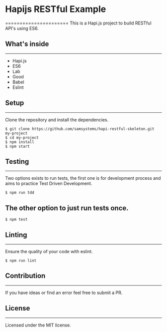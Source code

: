 # Hapijs RESTful Example
======================
This is a Hapi.js project to build RESTful API's using ES6.

## What's inside
----------------
 - Hapi.js
 - ES6
 - Lab
 - Good
 - Babel
 - Eslint

## Setup
-----
Clone the repository and install the dependencies.

    $ git clone https://github.com/samsystems/hapi-restful-skeleton.git my-project
    $ cd my-project
    $ npm install
    $ npm start

## Testing
---------
Two options exists to run tests, the first one is for development process and aims to practice Test Driven Development.

    $ npm run tdd

## The other option to just run tests once.

    $ npm test

## Linting
---------
Ensure the quality of your code with eslint.

    $ npm run lint

## Contribution
---------------
If you have ideas or find an error feel free to submit a PR.

## License
-------
Licensed under the MIT license.
